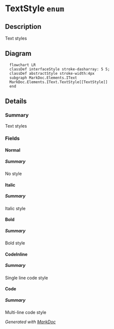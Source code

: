 # TextStyle `enum`

## Description
Text styles

## Diagram
```mermaid
  flowchart LR
  classDef interfaceStyle stroke-dasharray: 5 5;
  classDef abstractStyle stroke-width:4px
  subgraph MarkDoc.Elements.IText
  MarkDoc.Elements.IText.TextStyle[[TextStyle]]
  end
```

## Details
### Summary
Text styles

### Fields
#### Normal
##### Summary
No style

#### Italic
##### Summary
Italic style

#### Bold
##### Summary
Bold style

#### CodeInline
##### Summary
Single line code style

#### Code
##### Summary
Multi-line code style

*Generated with* [*MarkDoc*](https://github.com/hailstorm75/MarkDoc.Core)
